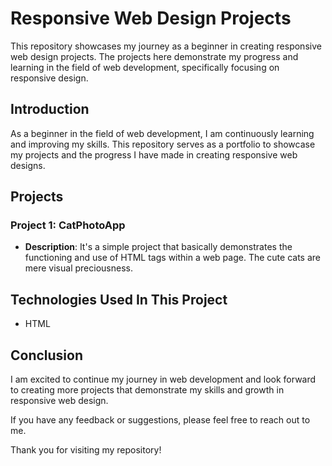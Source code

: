 # Responsive Web Design Projects

This repository showcases my journey as a beginner in creating responsive web design projects. The projects here demonstrate my progress and learning in the field of web development, specifically focusing on responsive design.

## Introduction

As a beginner in the field of web development, I am continuously learning and improving my skills. This repository serves as a portfolio to showcase my projects and the progress I have made in creating responsive web designs.

## Projects

### Project 1: CatPhotoApp

- **Description**: It's a simple project that basically demonstrates the functioning and use of HTML tags within a web page. The cute cats are mere visual preciousness.

## Technologies Used In This Project
- HTML




















## Conclusion

I am excited to continue my journey in web development and look forward to creating more projects that demonstrate my skills and growth in responsive web design.

If you have any feedback or suggestions, please feel free to reach out to me.

Thank you for visiting my repository!

